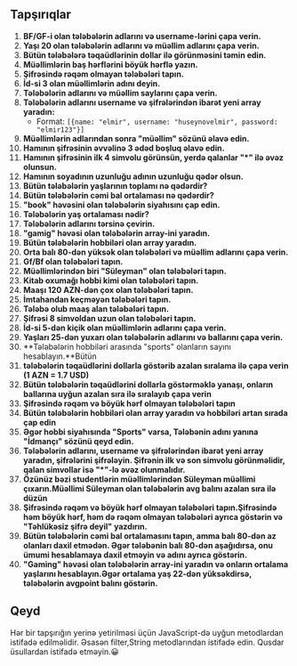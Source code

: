 ## Tapşırıqlar

1. **BF/GF-i olan tələbələrin adlarını və username-lərini çapa verin.**
2. **Yaşı 20 olan tələbələrin adlarını və müəllim adlarını çapa verin.**
3. **Bütün tələbələrə təqaüdlərinin dollar ilə görünməsini təmin edin.**
4. **Müəllimlərin baş hərflərini böyük hərflə yazın.**
5. **Şifrəsində rəqəm olmayan tələbələri tapın.**
6. **İd-si 3 olan müəllimlərin adını deyin.**
7. **Tələbələrin adlarını və müəllim saylarını çapa verin.**
8. **Tələbələrin adlarını username və şifrələrindən ibarət yeni array yaradın:**
   - Format: `[{name: "elmir", username: "huseynovelmir", password: "elmir123"}]`
9. **Müəllimlərin adlarından sonra "müəllim" sözünü əlavə edin.**
10. **Hamının şifrəsinin əvvəlinə 3 ədəd boşluq əlavə edin.**
11. **Hamının şifrəsinin ilk 4 simvolu görünsün, yerdə qalanlar "\*" ilə əvəz olunsun.**
12. **Hamının soyadının uzunluğu adının uzunluğu qədər olsun.**
13. **Bütün tələbələrin yaşlarının toplamı nə qədərdir?**
14. **Bütün tələbələrin cəmi bal ortalaması nə qədərdir?**
15. **"book" həvəsini olan tələbələrin siyahısını çap edin.**
16. **Tələbələrin yaş ortalaması nədir?**
17. **Tələbələrin adlarını tərsinə çevirin.**
18. **"gamig" həvəsi olan tələbələrin array-ini yaradın.**
19. **Bütün tələbələrin hobbiləri olan array yaradın.**
20. **Orta balı 80-dən yüksək olan tələbələri və müəllim adlarını çapa verin.**
21. **Gf/Bf olan tələbələri tapın.**
22. **Müəllimlərindən biri "Süleyman" olan tələbələri tapın.**
23. **Kitab oxumağı hobbi kimi olan tələbələri tapın.**
24. **Maaşı 120 AZN-dən çox olan tələbələri tapın.**
25. **İmtahandan keçməyən tələbələri tapın.**
26. **Tələbə olub maaş alan tələbələri tapın.**
27. **Şifrəsi 8 simvoldan uzun olan tələbələri tapın.**
28. **İd-si 5-dən kiçik olan müəllimlərin adlarını çapa verin.**
29. **Yaşları 25-dən yuxarı olan tələbələrin adlarını və ballarını çapa verin.**
30. **Tələbələrin hobbiləri arasında "sports" olanların sayını hesablayın.**Bütün
31. **tələbələrin təqaüdlərini dollarla göstərib azalan sıralama ilə çapa verin (1 AZN = 1.7 USD)**
32. **Bütün tələbələrin təqaüdlərini dollarla göstərməklə yanaşı, onların ballarına uyğun azalan sıra ilə sıralayıb çapa verin**
33. **Şifrəsində rəqəm və böyük hərf olmayan tələbələri tapın**
34. **Bütün tələbələrin hobbiləri olan array yaradın və hobbiləri artan sırada çap edin**
35. **Əgər hobbi siyahısında "Sports" varsa, Tələbənin adını yanına "İdmançı" sözünü qeyd edin.**
36. **Tələbələrin adlarını, username və şifrələrindən ibarət yeni array yaradın, şifrələrini şifrələyin. Şifrənin ilk və son simvolu görünməlidir, qalan simvollar isə "\*"-lə əvəz olunmalıdır.**
37. **Özünüz bəzi studentlərin müəllimlərindən Süleyman müəllimi çıxarın.Müəllimi Süleyman olan tələbələrin avg balını azalan sıra ilə düzün**
38. **Şifrəsində rəqəm və böyük hərf olmayan tələbələri tapın.Şifrəsində həm böyük hərf, həm də rəqəm olmayan tələbələri ayrıca göstərin və "Təhlükəsiz şifrə deyil" yazdırın.**
39. **Bütün tələbələrin cəmi bal ortalamasını tapın, amma balı 80-dən az olanları daxil etmədən. Əgər tələbənin balı 80-dən aşağıdırsa, onu ümumi hesablamaya daxil etməyin və adını ayrıca göstərin.**
40. **"Gaming" həvəsi olan tələbələrin array-ini yaradın və onların ortalama yaşlarını hesablayın.Əgər ortalama yaş 22-dən yüksəkdirsə, tələbələrin avgpoint balını göstərin.**

## Qeyd

Hər bir tapşırığın yerinə yetirilməsi üçün JavaScript-də uyğun metodlardan istifadə edilməlidir. Əsasən filter,String metodlarından istifadə edin. Qusdar üsullardan istifadə etməyin.😀
